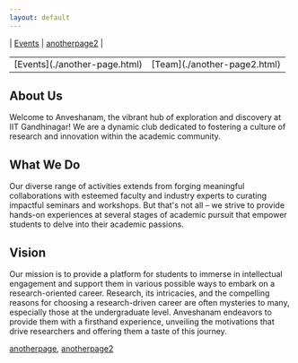 ```yaml
---
layout: default
---
```


| [Events](./another-page.html) | [anotherpage2](./another-page2.html) |

<table style="border-collapse: collapse; text-align: right;">
    <tr>
        <td style="border: none;">[Events](./another-page.html)</td>
        <td style="border: none;">[Team](./another-page2.html)</td>
    </tr>
</table>


## About Us
Welcome to Anveshanam, the vibrant hub of exploration and discovery at IIT Gandhinagar! We are a dynamic club dedicated to fostering a culture of research and innovation within the academic community.

## What We Do
Our diverse range of activities extends from forging meaningful collaborations with esteemed faculty and industry experts to curating impactful seminars and workshops. But that's not all – we strive to provide hands-on experiences at several stages of academic pursuit that empower students to delve into their academic passions.

## Vision
Our mission is to provide a platform for students to immerse in intellectual engagement and support them in various possible ways to embark on a research-oriented career. Research, its intricacies, and the compelling reasons for choosing a research-driven career are often mysteries to many, especially those at the undergraduate level. Anveshanam endeavors to provide them with a firsthand experience, unveiling the motivations that drive researchers and offering them a taste of this journey.




[anotherpage](./Events.html), 
[anotherpage2](./another-page2.html)
